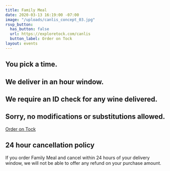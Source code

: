 ```yaml
---
title: Family Meal
date: 2020-03-13 16:19:00 -07:00
image: "/uploads/canlis_concept_03.jpg"
rsvp_button:
  has_button: false
  url: https://exploretock.com/canlis
  button_label: Order on Tock
layout: events
---
```


<h2 class="Display2">You pick a time.</h2>

<h2 class="Display2">We deliver in an hour window.</h2>
<h2 class="Display2">We require an ID check for any wine delivered.</h2>
<h2 class="Display2">Sorry, no modifications or substitutions allowed.</h2>

<div class="Divider mb8 mt8"></div>

<div class="EventsButton mb8 mt4">
          <a class="Caption" href="https://exploretock.com/cannlis">
            Order on Tock
          </a>
        </div>

<div class="Divider mb8 mt8"></div>

<h2>24 hour cancellation policy</h2>
<p>If you order Family Meal and cancel within 24 hours of your delivery window, we will not be able to offer any refund on your purchase amount.</p>


